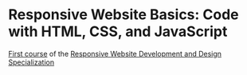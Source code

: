 # Responsive Website Basics: Code with HTML, CSS, and JavaScript
[First course](https://www.coursera.org/learn/website-coding) of the [Responsive Website Development and Design Specialization](https://www.coursera.org/specializations/website-development)



